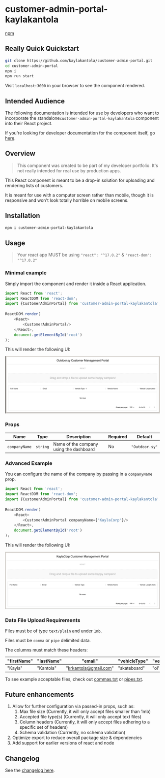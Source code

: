 # customer-admin-portal-kaylakantola

[npm](https://www.npmjs.com/package/customer-admin-portal-kaylakantola)

## Really Quick Quickstart

```bash
git clone https://github.com/kaylakantola/customer-admin-portal.git
cd customer-admin-portal
npm i
npm run start
```

Visit `localhost:3000` in your browser to see the component rendered.

## Intended Audience

The following documentation is intended for use by developers who want to incorporate the standalone`customer-admin-portal-kaylakantola`
component into their React project.

If you're looking for developer documentation for the component itself, go [here](./docs/developer.md).

## Overview

> This component was created to be part of my developer portfolio. It's not really intended for real use by production apps.

This React component is meant to be a drop-in solution for uploading and rendering lists of customers.

It is meant for use with a computer screen rather than mobile, though it is responsive and won't look totally horrible
on mobile screens.

## Installation

```sh
npm i customer-admin-portal-kaylakantola
```

## Usage

> Your react app MUST be using `"react": "^17.0.2"` & `"react-dom": "^17.0.2"`

### Minimal example

Simply import the component and render it inside a React application.

```js
import React from 'react';
import ReactDOM from 'react-dom';
import {CustomerAdminPortal} from 'customer-admin-portal-kaylakantola';

ReactDOM.render(
    <React>
        <CustomerAdminPortal/>
    </React>,
    document.getElementById('root')
);
```

This will render the following UI:

![empty dashboard](./docs/example_dashboard_empty.png)

### Props

| Name | Type | Description                             | Required | Default       |
| --- |------|-----------------------------------------|----------|---------------|
| `companyName` | `string`  | Name of the company using the dashboard | No        | `"Outdoor.sy"` |

### Advanced Example

You can configure the name of the company by passing in a `companyName` prop.

```js
import React from 'react';
import ReactDOM from 'react-dom';
import {CustomerAdminPortal} from 'customer-admin-portal-kaylakantola';

ReactDOM.render(
    <React>
        <CustomerAdminPortal companyName={"KaylaCorp"}/>
    </React>,
    document.getElementById('root')
);
```

This will render the following UI:

![kaylacorp](./docs/kaylacorp.png)

### Data File Upload Requirements

Files must be of type `text/plain` and under `1mb`.

Files must be `comma` or `pipe` delimited data.

The columns must match these headers:

| "firstName" | "lastName" | "email" | "vehicleType" | "vehicleName" | "vehicleLength" |
| --- |--- |--- |--- |--- |-----------------|
| "Kayla" | "Kantola" | "krkantola@gmail.com" | "skateboard" | "ol' faithful" | "2 ft"            |

To see example acceptable files, check out [commas.txt](./commas.txt) or [pipes.txt](pipes.txt).


## Future enhancements

1. Allow for further configuration via passed-in props, such as:
   1. Max file size (Currently, it will only accept files smaller than 1mb)
   2. Accepted file type(s) (Currently, it will only accept text files)
   3. Column headers (Currently, it will only accept files adhering to a specific set of headers)
   4. Schema validation (Currently, no schema validation)
2. Optimize export to reduce overall package size & dependencies
3. Add support for earlier versions of react and node

## Changelog

See the [changelog here](./docs/changelog.md).

